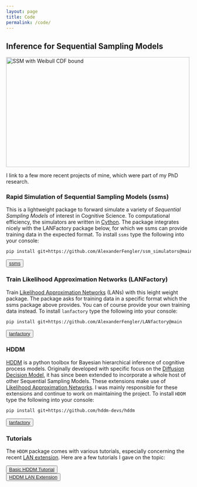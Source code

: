 ```yaml
---
layout: page
title: Code
permalink: /code/
---
```


## Inference for Sequential Sampling Models

<img src="{{site.baseurl}}/images/weibull.gif" width="500" height="300" alt="SSM with Weibull CDF bound">

I link to a few more recent projects of mine, which were part of my PhD research. 

### Rapid Simulation of Sequential Sampling Models (ssms)

This is a lightweight package to forward simulate a variety of *Sequential Sampling Models* of interest
in Cognitive Science. To computational efficiency, the simulators are written in <a href="https://cython.org/">Cython</a>.
The package integrates nicely with the LANFactory package below, for which we ssms can provide training data in the 
expected format.
To install `ssms` type the following into your console:

```bash
pip install git+https://github.com/AlexanderFengler/ssm_simulators@main
```


<div class="text-center">
<button class="black-button"><a href="https://github.com/AlexanderFengler/ssm_simulators">ssms</a></button>
</div>

### Train Likelihood Approximation Networks (LANFactory)

Train <a href="https://elifesciences.org/articles/65074">Likelihood Approximation Networks</a> (LANs) with this leight weight package.
The package asks for training data in a specific format which the ssms package above provides. 
You can of course provide your own training data instead.
To install `lanfactory` type the following into your console:

```bash
pip install git+https://github.com/AlexanderFengler/LANfactory@main
```
<div class="text-center">
<button class="black-button"><a href="https://github.com/AlexanderFengler/LANfactory">lanfactory</a></button>
</div>

### HDDM

<a href="https://github.com/hddm-devs/hddm">HDDM</a> is a python toolbox for Bayesian hierarchical inference of cognitive process models.
Originally developed with specific focus on the <a href="https://www.ncbi.nlm.nih.gov/pmc/articles/PMC2474742/">Diffusion Decision Model</a>, 
it has since been extended to incorporate a whole host of other Sequential Sampling Models. These extensions make use of 
<a href="https://elifesciences.org/articles/65074">Likelihood Approximation Networks</a>. 
I was mainly responsible for these extensions and continue to work on maintaining the project.
To install `HDDM` type the following into your console:

```bash
pip install git+https://github.com/hddm-devs/hddm
```
<div class="text-center">
<button class="black-button"><a href="https://github.com/hddm-devs/hddm">lanfactory</a></button>
</div>

### Tutorials

The `HDDM` package comes with various tutorials, especially concerning the recent 
<a href="https://direct.mit.edu/jocn/article/34/10/1780/112585/Beyond-Drift-Diffusion-Models-Fitting-a-Broad">LAN extension</a>. 
Here are a few tutorials I gave on the topic:

<div class="text-center">
<button class="black-button">
<a href="https://github.com/AlexanderFengler/hddm_workshop">Basic HDDM Tutorial</a>
</button>
</div>

<div class="text-center">
<button class="black-button">
<a href="https://github.com/AlexanderFengler/hddmnn_tutorial">HDDM LAN Extension</a>
</button>
</div>
